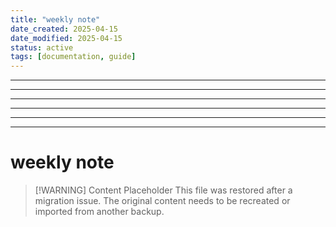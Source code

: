 ```yaml
---
title: "weekly note"
date_created: 2025-04-15
date_modified: 2025-04-15
status: active
tags: [documentation, guide]
---
```


---

---

---

---

---

---

# weekly note

> [\!WARNING] Content Placeholder
> This file was restored after a migration issue. The original content needs to be recreated or imported from another backup.

